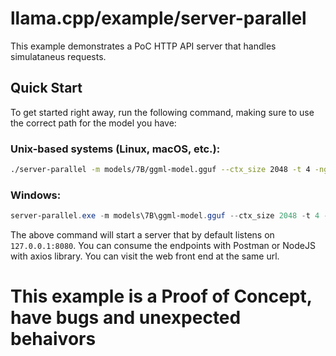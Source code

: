 # llama.cpp/example/server-parallel

This example demonstrates a PoC HTTP API server that handles simulataneus requests.

## Quick Start

To get started right away, run the following command, making sure to use the correct path for the model you have:

### Unix-based systems (Linux, macOS, etc.):

```bash
./server-parallel -m models/7B/ggml-model.gguf --ctx_size 2048 -t 4 -ngl 33 --batch-size 512 --parallel 3 -n 512 --cont-batching --reverse-prompt "User:"
```

### Windows:

```powershell
server-parallel.exe -m models\7B\ggml-model.gguf --ctx_size 2048 -t 4 -ngl 33 --batch-size 512 --parallel 3 -n 512 --cont-batching --reverse-prompt "User:"
```
The above command will start a server that by default listens on `127.0.0.1:8080`.
You can consume the endpoints with Postman or NodeJS with axios library. You can visit the web front end at the same url.

# This example is a Proof of Concept, have bugs and unexpected behaivors
